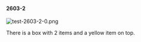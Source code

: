 #### 2603-2
![test-2603-2-0.png](https://github.com/lil-lab/nlvr/raw/master/nlvr/test/images/2/test-2603-2-0.png "test-2603-2-0.png")

There is a box with 2 items and a yellow item on top.